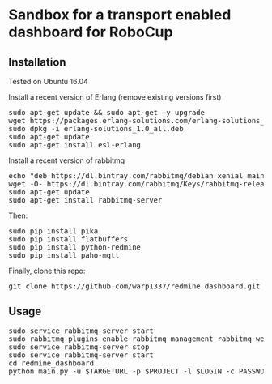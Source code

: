 # Sandbox for a transport enabled dashboard for RoboCup

## Installation

Tested on Ubuntu 16.04

Install a recent version of Erlang (remove existing versions first)

<pre>
sudo apt-get update && sudo apt-get -y upgrade
wget https://packages.erlang-solutions.com/erlang-solutions_1.0_all.deb
sudo dpkg -i erlang-solutions_1.0_all.deb
sudo apt-get update
sudo apt-get install esl-erlang
</pre>

Install a recent version of rabbitmq

<pre>
echo "deb https://dl.bintray.com/rabbitmq/debian xenial main" | sudo tee /etc/apt/sources.list.d/bintray.rabbitmq.list
wget -O- https://dl.bintray.com/rabbitmq/Keys/rabbitmq-release-signing-key.asc | sudo apt-key add -
sudo apt-get update
sudo apt-get install rabbitmq-server
</pre>

Then:

<pre>
sudo pip install pika
sudo pip install flatbuffers
sudo pip install python-redmine
sudo pip install paho-mqtt
</pre>

Finally, clone this repo:

<pre>
git clone https://github.com/warp1337/redmine_dashboard.git
</pre>

## Usage

<pre>
sudo service rabbitmq-server start
sudo rabbitmq-plugins enable rabbitmq_management rabbitmq_web_mqtt rabbitmq_mqtt
sudo service rabbitmq-server stop
sudo service rabbitmq-server start
cd redmine_dashboard
python main.py -u $TARGETURL -p $PROJECT -l $LOGIN -c PASSWORD
</pre>
